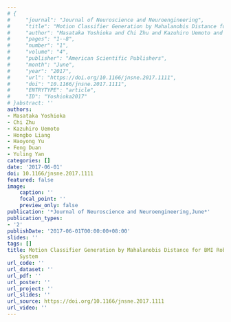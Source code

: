 ```yaml
---
# {
#     "journal": "Journal of Neuroscience and Neuroengineering",
#     "title": "Motion Classifier Generation by Mahalanobis Distance for BMI Robotic Arm Control System",
#     "author": "Masataka Yoshioka and Chi Zhu and Kazuhiro Uemoto and Hongbo Liang and Haoyong Yu and Feng Duan and Yuling Yan",
#     "pages": "1--8",
#     "number": "1",
#     "volume": "4",
#     "publisher": "American Scientific Publishers",
#     "month": "June",
#     "year": "2017",
#     "url": "https://doi.org/10.1166/jnsne.2017.1111",
#     "doi": "10.1166/jnsne.2017.1111",
#     "ENTRYTYPE": "article",
#     "ID": "Yoshioka2017"
# }abstract: ''
authors:
- Masataka Yoshioka
- Chi Zhu
- Kazuhiro Uemoto
- Hongbo Liang
- Haoyong Yu
- Feng Duan
- Yuling Yan
categories: []
date: '2017-06-01'
doi: 10.1166/jnsne.2017.1111
featured: false
image:
    caption: ''
    focal_point: ''
    preview_only: false
publication: '*Journal of Neuroscience and Neuroengineering,June*'
publication_types:
- '2'
publishDate: '2017-06-01T00:00:00+08:00'
slides: ''
tags: []
title: Motion Classifier Generation by Mahalanobis Distance for BMI Robotic Arm Control
    System
url_code: ''
url_dataset: ''
url_pdf: ''
url_poster: ''
url_project: ''
url_slides: ''
url_source: https://doi.org/10.1166/jnsne.2017.1111
url_video: ''
---
```

